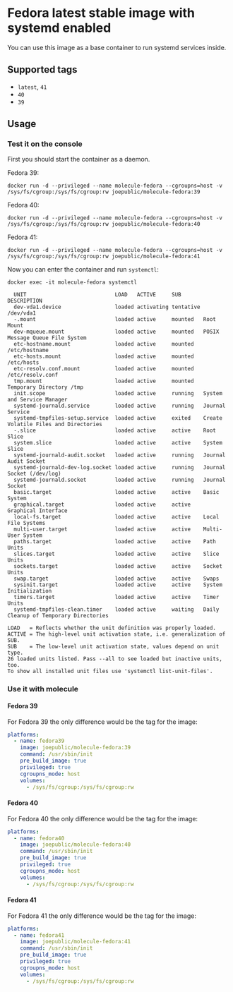 # Fedora latest stable image with systemd enabled

You can use this image as a base container to run systemd services inside.

## Supported tags
 - `latest`, `41`
 - `40`
 - `39`

## Usage

### Test it on the console

First you should start the container as a daemon.

Fedora 39:

`docker run -d --privileged --name molecule-fedora --cgroupns=host -v /sys/fs/cgroup:/sys/fs/cgroup:rw joepublic/molecule-fedora:39`

Fedora 40:

`docker run -d --privileged --name molecule-fedora --cgroupns=host -v /sys/fs/cgroup:/sys/fs/cgroup:rw joepublic/molecule-fedora:40`

Fedora 41:

`docker run -d --privileged --name molecule-fedora --cgroupns=host -v /sys/fs/cgroup:/sys/fs/cgroup:rw joepublic/molecule-fedora:41`

Now you can enter the container and run `systemctl`:

`docker exec -it molecule-fedora systemctl`
```
  UNIT                            LOAD   ACTIVE     SUB       DESCRIPTION
  dev-vda1.device                 loaded activating tentative /dev/vda1
  -.mount                         loaded active     mounted   Root Mount
  dev-mqueue.mount                loaded active     mounted   POSIX Message Queue File System
  etc-hostname.mount              loaded active     mounted   /etc/hostname
  etc-hosts.mount                 loaded active     mounted   /etc/hosts
  etc-resolv.conf.mount           loaded active     mounted   /etc/resolv.conf
  tmp.mount                       loaded active     mounted   Temporary Directory /tmp
  init.scope                      loaded active     running   System and Service Manager
  systemd-journald.service        loaded active     running   Journal Service
  systemd-tmpfiles-setup.service  loaded active     exited    Create Volatile Files and Directories
  -.slice                         loaded active     active    Root Slice
  system.slice                    loaded active     active    System Slice
  systemd-journald-audit.socket   loaded active     running   Journal Audit Socket
  systemd-journald-dev-log.socket loaded active     running   Journal Socket (/dev/log)
  systemd-journald.socket         loaded active     running   Journal Socket
  basic.target                    loaded active     active    Basic System
  graphical.target                loaded active     active    Graphical Interface
  local-fs.target                 loaded active     active    Local File Systems
  multi-user.target               loaded active     active    Multi-User System
  paths.target                    loaded active     active    Path Units
  slices.target                   loaded active     active    Slice Units
  sockets.target                  loaded active     active    Socket Units
  swap.target                     loaded active     active    Swaps
  sysinit.target                  loaded active     active    System Initialization
  timers.target                   loaded active     active    Timer Units
  systemd-tmpfiles-clean.timer    loaded active     waiting   Daily Cleanup of Temporary Directories

LOAD   = Reflects whether the unit definition was properly loaded.
ACTIVE = The high-level unit activation state, i.e. generalization of SUB.
SUB    = The low-level unit activation state, values depend on unit type.
26 loaded units listed. Pass --all to see loaded but inactive units, too.
To show all installed unit files use 'systemctl list-unit-files'.
```

### Use it with molecule

#### Fedora 39

For Fedora 39 the only difference would be the tag for the image:

```yaml
platforms:
  - name: fedora39
    image: joepublic/molecule-fedora:39
    command: /usr/sbin/init
    pre_build_image: true
    privileged: true
    cgroupns_mode: host
    volumes:
      - /sys/fs/cgroup:/sys/fs/cgroup:rw
```

#### Fedora 40

For Fedora 40 the only difference would be the tag for the image:

```yaml
platforms:
  - name: fedora40
    image: joepublic/molecule-fedora:40
    command: /usr/sbin/init
    pre_build_image: true
    privileged: true
    cgroupns_mode: host
    volumes:
      - /sys/fs/cgroup:/sys/fs/cgroup:rw
```

#### Fedora 41

For Fedora 41 the only difference would be the tag for the image:

```yaml
platforms:
  - name: fedora41
    image: joepublic/molecule-fedora:41
    command: /usr/sbin/init
    pre_build_image: true
    privileged: true
    cgroupns_mode: host
    volumes:
      - /sys/fs/cgroup:/sys/fs/cgroup:rw
```
